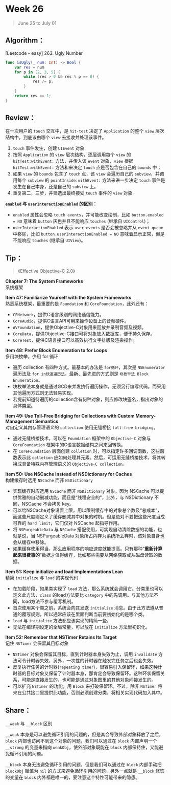 # Week 26

> June 25 to July 01

## Algorithm：

[Leetcode - easy] 263. Ugly Number

```swift
func isUgly(_ num: Int) -> Bool {
    var res = num
    for p in [2, 3, 5] {
        while (res > 0 && res % p == 0) {
            res /= p;
        }
    }
    return res == 1;
}
```

## Review：

在一次用户的 `touch` 交互中，是 `hit-test` 决定了 `Application` 的整个 `view` 层次结构中，到底该由哪个 `view` 去接收并处理该事件。
1. `touch` 事件发生，创建 `UIEvent` 对象
2. 按照 `Application` 的 `view` 层次结构，逐层调用每个 `view` 的 `hitTest:withEvent:` 方法，并传入该 `event` 对象，`view` 根据 `hitTest:withEvent:` 方法和来决定 `touch` 点是否包含在自己的 `bounds` 中；
3. 如果 `view` 的 `bounds` 包含了 `touch` 点，该 `view` 会遍历自己的 `subview`，并调用每个 `subview` 的 `pointInside:withEvent:` 方法来进一步决定 `touch` 事件是发生在自己本身，还是自己的 `subview` 上。
4. 重复第二，三步，并筛选出最终接受 `touch` 事件的 `view` 对象

**`enabled` 与 `userInteractionEnabled` 的区别：**
- `enabled` 属性会忽略 `touch events`，并可能改变绘制，比如 `button.enabled = NO` 意味着 `button` 灰色并且不能响应 `touches` (继承自 `UIControl`)；
- `userInteractionEnabled` 表示 `user events` 是否会被忽略并从 `event queue` 中移除，比如 `button.userInteractionEnabled = NO` 意味着显示正常，但是不能响应 `touches` (继承自 `UIView`)。
  
## Tip：

> 《Effective Objective-C 2.0》  

**Chapter 7: The System Frameworks**  
系统框架

**Item 47: Familiarize Yourself with the System Frameworks**  
熟悉系统框架，最重要的是 `Foundation` 和 `CoreFoundation`，此外还有：  
- `CFNetwork`，提供C语言级别的网络通信能力。
- `CoreAudio`，提供C语言API可用来操作设备上的音频硬件。
- `AVFoundation`，提供Objective-C对象用来回放并录制音频及视频。
- `CoreData`，提供Objective-C接口可将对象放入数据库，便于持久保存。
- `CoreTest`，提供C语言接口可以高效执行文字排版及渲染操作。

**Item 48: Prefer Block Enumeration to for Loops**   
多用块枚举，少用 for 循环  
- 遍历 collection 有四种方式。最基本的办法是 `for循环`，其次是 `NSEnumerator` 遍历法及 `for in快速遍历法`，最新、最先进的方式则是 `块枚举法 Block Enumeration`。
- 块枚举法本身就是通过GCD来并发执行遍历操作，无须另行编写代码。而采用其他遍历方式则无法轻易实现。
- 若提前知道待遍历的collection含有何种对象，则应修改块签名，指出对象的具体类型。

**Item 49: Use Toll-Free Bridging for Collections with Custom Memory-Management Semantics**   
对自定义其内存管理语义的 `collection` 使用无缝桥接 `toll-free bridging`。
- 通过无缝桥接技术，可以在 `Foundation` 框架中的 `Objective-C` 对象与 `CoreFoundation` 框架中的C语言数据结构之间来回转换。
- 在 `CoreFoundation` 层面创建 `colletion` 时，可以指定许多回调函数，这些函数表示此 `colletion` 应如何处理其元素。然后，可运用无缝桥接技术，将其转换成具备特殊内存管理语义的 `Objective-C collection`。

**Item 50: Use NSCache Instead of NSDictionary for Caches**   
构建缓存时选用 `NSCache` 而非 `NSDictionary`
- 实现缓存时应选用 `NSCache` 而非 `NSDictionary` 对象。因为 NSCache 可以提供优雅的自动删减功能，而且是“线程安全的”，此外，与 NSDictionary 不同，NSCache 不会拷贝 key。
- 可以给NSCache对象设置上限，用以限制缓存中的对象总个数及“总成本”，而这些尺度则定义了缓存删减其中对象的时机。但是绝对不要把这些尺度当成可靠的 `hard limit`，它们仅对 NSCache 起指导作用。
- 将 `NSPurgeableData` 与 `NSCache` 搭配使用，可实现自动清除数据的功能，也就是说，当 NSPurgeableData 对象所占内存为系统所丢弃时，该对象自身也会从缓存中移除。
- 如果缓存使用得当，那么应用程序的响应速度就能提高。只有那种“**重新计算起来很费事的**”数据才值得缓存，比如那些需要从网络获取或从磁盘读取的数据。

**Item 51: Keep initialize and load Implementations Lean**   
精简 `initialize` 与 `load` 的实现代码
- 在加载阶段，如果类实现了 `load` 方法，那么系统就会调用它。分类里也可以定义此方法，`class` 的load方法要比 `category` 中的先调用。与其他方法不同，load方法不参与覆写机制。
- 首次使用某个类之前，系统会向其发送 `initialize` 消息。由于此方法遵从普通的覆写规则，所以通常应该在里面判断当前要初始化的是哪个类。
-  `load` 与 `initialize` 方法都应该实现的精简一些，
- 无法在编译期设定的全局常量，可以放在 `initialize` 方法里初识化。

**Item 52: Remember that NSTimer Retains Its Target**   
记住 `NSTimer` 会保留其目标对象
- `NSTimer` 对象会保留其目标，直到计时器本身失效为止，调用 `invalidate` 方法可令计时器失效，另外，一次性的计时器在触发完任务之后也会失效。
- 反复执行任务的计时器(`repeating timer`)，很容易引入保留环，如果这种计时器的目标对象又保留了计时器本身，那肯定会导致保留环。这种环状保留关系，可能是直接发生的，也可能是通过对象图里的其他对象间接发生的。
- 可以扩充 `NSTimer` 的功能，用 `Block` 来打破保留环。不过，除非 `NSTimer` 将来在公共接口里提供此功能，否则必须创建分类，将相关实现代码加入其中。

## Share：

`__weak` 与 `__block` 区别

`__weak` 本身是可以避免循环引用的问题的，但是其会导致外部对象释放了之后，`block` 内部也访问不到这个对象的问题，我们可以通过在 `block` 内部声明一个 `__strong` 的变量来指向 `weakObj`，使外部对象既能在 `block` 内部保持住，又能避免循环引用的问题。

`__block` 本身无法避免循环引用的问题，但是我们可以通过在 `block` 内部手动把 `blockObj` 赋值为 `nil` 的方式来避免循环引用的问题。另外一点就是 `__block` 修饰的变量在 `block` 内外都是唯一的，要注意这个特性可能带来的隐患。